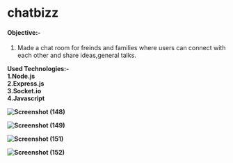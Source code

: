 # chatbizz

#### Objective:-

1. Made a chat room for freinds and families where users can connect with each other and share ideas,general talks.<br>

<b> Used Technologies:-<br>
  1.Node.js<br>
  2.Express.js<br>
  3.Socket.io<br>
  4.Javascript<br>


![Screenshot (148)](https://user-images.githubusercontent.com/69783183/178280980-69654734-4549-4c31-bc73-91667564b668.png)

![Screenshot (149)](https://user-images.githubusercontent.com/69783183/178283676-64d1b708-d1e6-4168-8ebd-9b2653a6ce98.png)

![Screenshot (151)](https://user-images.githubusercontent.com/69783183/178347662-82889e0a-f8c0-4420-aa76-4ab6b6f8b98e.png)

![Screenshot (152)](https://user-images.githubusercontent.com/69783183/178347748-8670e448-df12-4a64-abc7-fc2c2ad6f8bc.png)



